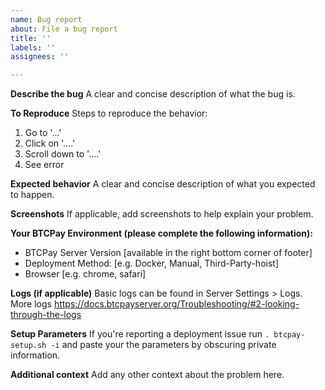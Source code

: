 ```yaml
---
name: Bug report
about: File a bug report
title: ''
labels: ''
assignees: ''

---
```


**Describe the bug**
A clear and concise description of what the bug is.

**To Reproduce**
Steps to reproduce the behavior:
1. Go to '...'
2. Click on '....'
3. Scroll down to '....'
4. See error

**Expected behavior**
A clear and concise description of what you expected to happen.

**Screenshots**
If applicable, add screenshots to help explain your problem.

**Your BTCPay Environment (please complete the following information):**
- BTCPay Server Version [available in the right bottom corner of footer] 
- Deployment Method: [e.g. Docker, Manual, Third-Party-hoist]
 - Browser [e.g. chrome, safari]

**Logs (if applicable)**
Basic logs can be found in Server Settings > Logs. More logs https://docs.btcpayserver.org/Troubleshooting/#2-looking-through-the-logs

**Setup Parameters**
If you're reporting a deployment issue run `. btcpay-setup.sh -i` and paste your the parameters by obscuring private information.

**Additional context**
Add any other context about the problem here.
